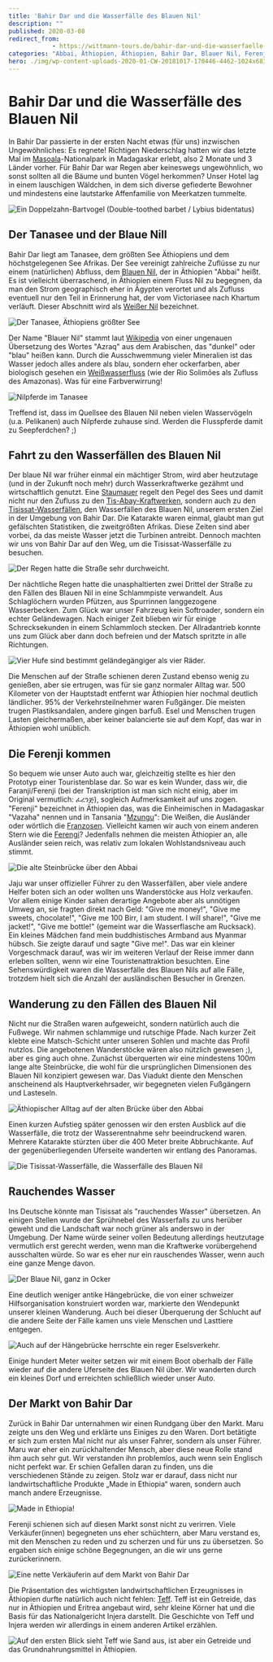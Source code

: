 ```yaml
---
title: 'Bahir Dar und die Wasserfälle des Blauen Nil'
description: ""
published: 2020-03-08
redirect_from: 
            - https://wittmann-tours.de/bahir-dar-und-die-wasserfaelle-des-blauen-nil/
categories: "Abbai, Äthiopien, Äthiopien, Bahir Dar, Blauer Nil, Ferenji, Markt, Nil, Tanasee, Tisissat-Wasserfälle"
hero: ./img/wp-content-uploads-2020-01-CW-20181017-170446-4462-1024x683.jpg
---
```

# Bahir Dar und die Wasserfälle des Blauen Nil

In Bahir Dar passierte in der ersten Nacht etwas (für uns) inzwischen Ungewöhnliches: Es regnete! Richtigen Niederschlag hatten wir das letzte Mal im [Masoala](http://wittmann-tours.de/drei-tage-im-masoala-regenwald/)-Nationalpark in Madagaskar erlebt, also 2 Monate und 3 Länder vorher. Für Bahir Dar war Regen aber keineswegs ungewöhnlich, wo sonst sollten all die Bäume und bunten Vögel herkommen? Unser Hotel lag in einem lauschigen Wäldchen, in dem sich diverse gefiederte Bewohner und mindestens eine lautstarke Affenfamilie von Meerkatzen tummelte.

![Ein Doppelzahn-Bartvogel (Double-toothed barbet / Lybius bidentatus)](./img/wp-content-uploads-2020-01-CW-20181017-170446-4462-1024x683.jpg)

<!--more-->

## Der Tanasee und der Blaue Nill

Bahir Dar liegt am Tanasee, dem größten See Äthiopiens und dem höchstgelegenen See Afrikas. Der See vereinigt zahlreiche Zuflüsse zu nur einem (natürlichen) Abfluss, dem [Blauen Nil](https://de.wikipedia.org/wiki/Blauer_Nil), der in Äthiopien "Abbai" heißt. Es ist vielleicht überraschend, in Äthiopien einem Fluss Nil zu begegnen, da man den Strom geographisch eher in Ägypten verortet und als Zufluss eventuell nur den Teil in Erinnerung hat, der vom Victoriasee nach Khartum verläuft. Dieser Abschnitt wird als [Weißer Nil](https://de.wikipedia.org/wiki/Wei%C3%9Fer_Nil) bezeichnet.

![Der Tanasee, Äthiopiens größter See](./img/wp-content-uploads-2020-01-CW-20181018-134057-4633-1024x683.jpg)

Der Name "Blauer Nil" stammt laut [Wikipedia](https://de.wikipedia.org/wiki/Blauer_Nil#Name) von einer ungenauen Übersetzung des Wortes "Azraq" aus dem Arabischen, das "dunkel" oder "blau" heißen kann. Durch die Ausschwemmung vieler Mineralien ist das Wasser jedoch alles andere als blau, sondern eher ockerfarben, aber biologisch gesehen ein [Weißwasserfluss](https://de.wikipedia.org/wiki/Wei%C3%9Fwasserfluss) (wie der Rio Solimões als Zufluss des Amazonas). Was für eine Farbverwirrung!

![Nilpferde im Tanasee](./img/wp-content-uploads-2020-01-CW-20181018-091049-4481-1024x683.jpg)

Treffend ist, dass im Quellsee des Blauen Nil neben vielen Wasservögeln (u.a. Pelikanen) auch Nilpferde zuhause sind. Werden die Flusspferde damit zu Seepferdchen? ;)

## Fahrt zu den Wasserfällen des Blauen Nil

Der blaue Nil war früher einmal ein mächtiger Strom, wird aber heutzutage (und in der Zukunft noch mehr) durch Wasserkraftwerke gezähmt und wirtschaftlich genutzt. Eine [Staumauer](https://de.wikipedia.org/wiki/Tis-Abay-Kraftwerke#Chara-Chara-Wehr) regelt den Pegel des Sees und damit nicht nur den Zufluss zu den [Tis-Abay-Kraftwerken](https://de.wikipedia.org/wiki/Tis-Abay-Kraftwerke), sondern auch zu den [Tisissat-Wasserfällen](https://de.wikipedia.org/wiki/Tisissat-Wasserf%C3%A4lle), den Wasserfällen des Blauen Nil, unserem ersten Ziel in der Umgebung von Bahir Dar. Die Katarakte waren einmal, glaubt man gut gefälschten Statistiken, die zweitgrößten Afrikas. Diese Zeiten sind aber vorbei, da das meiste Wasser jetzt die Turbinen antreibt. Dennoch machten wir uns von Bahir Dar auf den Weg, um die Tisissat-Wasserfälle zu besuchen.

![Der Regen hatte die Straße sehr durchweicht.](./img/wp-content-uploads-2020-01-CW-20181017-083556-1833-1024x683.jpg)

Der nächtliche Regen hatte die unasphaltierten zwei Drittel der Straße zu den Fällen des Blauen Nil in eine Schlammpiste verwandelt. Aus Schlaglöchern wurden Pfützen, aus Spurrinnen langgezogene Wasserbecken. Zum Glück war unser Fahrzeug kein Softroader, sondern ein echter Geländewagen. Nach einiger Zeit blieben wir für einige Schrecksekunden in einem Schlammloch stecken. Der Allradantrieb konnte uns zum Glück aber dann doch befreien und der Matsch spritzte in alle Richtungen.

![Vier Hufe sind bestimmt geländegängiger als vier Räder.](http://wittmann-tours.de/wp-content/uploads/2020/01/CW-20181017-083649-1835-1024x683.jpg)

Die Menschen auf der Straße schienen deren Zustand ebenso wenig zu genießen, aber sie ertrugen, was für sie ganz normaler Alltag war. 500 Kilometer von der Hauptstadt entfernt war Äthiopien hier nochmal deutlich ländlicher. 95% der Verkehrsteilnehmer waren Fußgänger. Die meisten trugen Plastiksandalen, andere gingen barfuß. Esel und Menschen trugen Lasten gleichermaßen, aber keiner balancierte sie auf dem Kopf, das war in Äthiopien wohl unüblich.

## Die Ferenji kommen

So bequem wie unser Auto auch war, gleichzeitig stellte es hier den Prototyp einer Touristenblase dar. So war es kein Wunder, dass wir, die Faranji/Ferenji (bei der Transkription ist man sich nicht einig, aber im Original vermutlich: ፈረንጅ), sogleich Aufmerksamkeit auf uns zogen. "Ferenji" bezeichnet in Äthiopien das, was die Einheimischen in Madagaskar "Vazaha" nennen und in Tansania "[Mzungu](https://de.wikipedia.org/wiki/Mzungu)": Die Weißen, die Ausländer oder wörtlich die [Franzosen](https://translate.google.com/#view=home&op=translate&sl=am&tl=de&text=%E1%8D%88%E1%88%A8%E1%8A%95%E1%8C%85). Vielleicht kamen wir auch von einem anderen Stern wie die [Ferengi](https://de.wikipedia.org/wiki/V%C3%B6lker_und_Gruppierungen_im_Star-Trek-Universum#Ferengi)? Jedenfalls nehmen die meisten Äthiopier an, alle Ausländer seien reich, was relativ zum lokalen Wohlstandsniveau auch stimmt.

![Die alte Steinbrücke über den Abbai](http://wittmann-tours.de/wp-content/uploads/2020/01/CW-20181017-095243-4313-1024x683.jpg)

Jaju war unser offizieller Führer zu den Wasserfällen, aber viele andere Helfer boten sich an oder wollten uns Wanderstöcke aus Holz verkaufen. Vor allem einige Kinder sahen derartige Angebote aber als unnötigen Umweg an, sie fragten direkt nach Geld: "Give me money!", "Give me sweets, chocolate!", "Give me 100 Birr, I am student. I will share!", "Give me jacket!", "Give me bottle!" (gemeint war die Wasserflasche am Rucksack). Ein kleines Mädchen fand mein buddhistisches Armband aus Myanmar hübsch. Sie zeigte darauf und sagte "Give me!". Das war ein kleiner Vorgeschmack darauf, was wir im weiteren Verlauf der Reise immer dann erleben sollten, wenn wir eine Touristenattraktion besuchten. Eine Sehenswürdigkeit waren die Wasserfälle des Blauen Nils auf alle Fälle, trotzdem hielt sich die Anzahl der ausländischen Besucher in Grenzen.

## Wanderung zu den Fällen des Blauen Nil

Nicht nur die Straßen waren aufgeweicht, sondern natürlich auch die Fußwege. Wir nahmen schlammige und rutschige Pfade. Nach kurzer Zeit klebte eine Matsch-Schicht unter unseren Sohlen und machte das Profil nutzlos. Die angebotenen Wanderstöcke wären also nützlich gewesen ;), aber es ging auch ohne. Zunächst überquerten wir eine mindestens 100m lange alte Steinbrücke, die wohl für die ursprünglichen Dimensionen des Blauen Nil konzipiert gewesen war. Das Viadukt diente den Menschen anscheinend als Hauptverkehrsader, wir begegneten vielen Fußgängern und Lasteseln.

![Äthiopischer Alltag auf der alten Brücke über den Abbai](http://wittmann-tours.de/wp-content/uploads/2020/01/CW-20181017-095420-4322-1024x683.jpg)

Einen kurzen Aufstieg später genossen wir den ersten Ausblick auf die Wasserfälle, die trotz der Wasserentnahme sehr beeindruckend waren. Mehrere Katarakte stürzten über die 400 Meter breite Abbruchkante. Auf der gegenüberliegenden Uferseite wanderten wir entlang des Panoramas.

![Die Tisissat-Wasserfälle, die Wasserfälle des Blauen Nil](http://wittmann-tours.de/wp-content/uploads/2020/01/CW-20181017-102016-1855-1024x683.jpg)

## Rauchendes Wasser

Ins Deutsche könnte man Tisissat als "rauchendes Wasser" übersetzen. An einigen Stellen wurde der Sprühnebel des Wasserfalls zu uns herüber geweht und die Landschaft war noch grüner als anderswo in der Umgebung. Der Name würde seiner vollen Bedeutung allerdings heutzutage vermutlich erst gerecht werden, wenn man die Kraftwerke vorübergehend ausschalten würde. So war es eher nur ein rauschendes Wasser, wenn auch eine ganze Menge davon.

![Der Blaue Nil, ganz in Ocker](http://wittmann-tours.de/wp-content/uploads/2020/01/CW-20181017-102806-4351-1024x683.jpg)

Eine deutlich weniger antike Hängebrücke, die von einer schweizer Hilfsorganisation konstruiert worden war, markierte den Wendepunkt unserer kleinen Wanderung. Auch bei dieser Überquerung der Schlucht auf die andere Seite der Fälle kamen uns viele Menschen und Lasttiere entgegen.

![Auch auf der Hängebrücke herrschte ein reger Eselsverkehr.](http://wittmann-tours.de/wp-content/uploads/2020/01/CW-20181017-103836-4383-1024x683.jpg)

Einige hundert Meter weiter setzen wir mit einem Boot oberhalb der Fälle wieder auf die andere Uferseite des Blauen Nil über. Wir wanderten durch ein kleines Dorf und erreichten schließlich wieder unser Auto.

## Der Markt von Bahir Dar

Zurück in Bahir Dar unternahmen wir einen Rundgang über den Markt. Maru zeigte uns den Weg und erklärte uns Einiges zu den Waren. Dort betätigte er sich zum ersten Mal nicht nur als unser Fahrer, sondern als unser Führer. Maru war eher ein zurückhaltender Mensch, aber diese neue Rolle stand ihm auch sehr gut. Wir verstanden ihn problemlos, auch wenn sein Englisch nicht perfekt war. Er schien Gefallen daran zu finden, uns die verschiedenen Stände zu zeigen. Stolz war er darauf, dass nicht nur landwirtschaftliche Produkte „Made in Ethiopia“ waren, sondern auch manch andere Erzeugnisse.

![Made in Ethiopia!](http://wittmann-tours.de/wp-content/uploads/2020/01/CW-20181017-134823-1879-1024x683.jpg)

Ferenji schienen sich auf diesen Markt sonst nicht zu verirren. Viele Verkäufer(innen) begegneten uns eher schüchtern, aber Maru verstand es, mit den Menschen zu reden und zu scherzen und für uns zu übersetzen. So ergaben sich einige schöne Begegnungen, an die wir uns gerne zurückerinnern.

![Eine nette Verkäuferin auf dem Markt von Bahir Dar](http://wittmann-tours.de/wp-content/uploads/2020/01/CW-20181017-135105-1880-1024x683.jpg)

Die Präsentation des wichtigsten landwirtschaftlichen Erzeugnisses in Äthiopien durfte natürlich auch nicht fehlen: [Teff](https://de.wikipedia.org/wiki/Teff). Teff ist ein Getreide, das nur in Äthiopien und Eritrea angebaut wird, sehr kleine Körner hat und die Basis für das Nationalgericht Injera darstellt. Die Geschichte von Teff und Injera werden wir allerdings in einem anderen Artikel erzählen.

![Auf den ersten Blick sieht Teff wie Sand aus, ist aber ein Getreide und das Grundnahrungsmittel in Äthiopien.](http://wittmann-tours.de/wp-content/uploads/2020/01/CW-20181017-140237-1895-1024x683.jpg)

